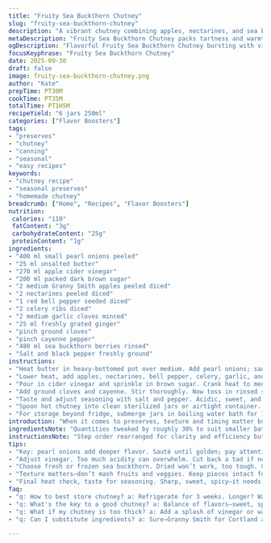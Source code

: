 ```yaml
---
title: "Fruity Sea Buckthorn Chutney"
slug: "fruity-sea-buckthorn-chutney"
description: "A vibrant chutney combining apples, nectarines, and sea buckthorn berries cooked with pearl onions, cider vinegar, and warming spices. Sweet-tart balance with a subtle kick from cayenne and clove. Textured with diced celery and bell pepper, thickened into a glossy, syrupy finish. Can be refrigerated short-term or preserved by freezing or water-bath canning for long storage."
metaDescription: "Fruity Sea Buckthorn Chutney packs tartness and warmth. Apples, nectarines, and spices mingle—perfect for meats, cheese, or sandwiches."
ogDescription: "Flavorful Fruity Sea Buckthorn Chutney bursting with vibrant ingredients. Delivering sweet-tart bites, it's a standout addition to any meal."
focusKeyphrase: "Fruity Sea Buckthorn Chutney"
date: 2025-09-30
draft: false
image: fruity-sea-buckthorn-chutney.png
author: "Kate"
prepTime: PT30M
cookTime: PT35M
totalTime: PT1H5M
recipeYield: "6 jars 250ml"
categories: ["Flavor Boosters"]
tags:
- "preserves"
- "chutney"
- "canning"
- "seasonal"
- "easy recipes"
keywords:
- "chutney recipe"
- "seasonal preserves"
- "homemade chutney"
breadcrumb: ["Home", "Recipes", "Flavor Boosters"]
nutrition: 
 calories: "110"
 fatContent: "3g"
 carbohydrateContent: "25g"
 proteinContent: "1g"
ingredients:
- "400 ml small pearl onions peeled"
- "25 ml unsalted butter"
- "270 ml apple cider vinegar"
- "200 ml packed dark brown sugar"
- "2 medium Granny Smith apples peeled diced"
- "2 nectarines peeled diced"
- "1 red bell pepper seeded diced"
- "2 celery ribs diced"
- "2 medium garlic cloves minced"
- "25 ml freshly grated ginger"
- "pinch ground cloves"
- "pinch cayenne pepper"
- "480 ml sea buckthorn berries rinsed"
- "Salt and black pepper freshly ground"
instructions:
- "Heat butter in heavy-bottomed pot over medium. Add pearl onions; sauté stirring often until golden, about 5 minutes. Salt and pepper—don’t overlook this initial seasoning; helps layers build."
- "Lower heat, add apples, nectarines, bell pepper, celery, garlic, and ginger. Stir to coat with butter and onion juices. Cook until just softening but still firm—roughly 10 minutes. Key: veggies and fruit should hold shape; you want bites, not mash."
- "Pour in cider vinegar and sprinkle in brown sugar. Crank heat to medium-high, stir. Bubbles should rise steadily, not furious boil. Simmer gently for 18-22 minutes, uncovered. Watch for reduced volume and syrupy consistency that clings to spoon. Taste carefully—balance depends on this reduction."
- "Add ground cloves and cayenne. Stir thoroughly. Now toss in rinsed sea buckthorn berries. They’ll give a sharp pop and vibrant color. Cook for an additional 7 minutes until berries soften but kernels remain noticeable. This short finish preserves their texture and avoids bitter flavors from overcooking seeds."
- "Taste and adjust seasoning with salt and pepper. Acidic, sweet, and spicy should hiss together. If too sharp, add teaspoon honey or more sugar—balance is fragile here."
- "Spoon hot chutney into clean sterilized jars or airtight container. Seal immediately. Refrigerate for up to 3 weeks for fresh use."
- "For storage beyond fridge, submerge jars in boiling water bath for 17 minutes or freeze in freezer-safe containers. Proper sealing prevents mold and spoilage."
introduction: "When it comes to preserves, texture and timing matter but the real magic lies in managing the balance of acidity, sugar, and spice—not guesswork. The sea buckthorn berries here pack a punch with natural tartness and a faint bitter seed crunch that's worth mastering. Pearl onions add subtle sweetness and body; they caramelize quickly and color changes guide your cook time better than stopwatches. Substituting nectarines for peaches imparts a brighter, less fuzzy fruit note and tolerates cooking heat well. This chutney is a splash of autumn sunshine—a tangle of squeeze, snap, and gloss. Don’t rush the simmer—reduce too early or cook berries too long, and you lose contrast. Aim for a lively compound that snaps with layered complexity. It’s versatile—slam on roasted meats, cheese boards, or even spill onto weekday sandwiches. Practical, robust technique avoids floppy slush or overwhelming sharpness. Pantry-hardy with freezer or canning options, the method lets you work ahead and savor months later."
ingredientsNote: "Quantities tweaked by roughly 30% to suit smaller batch cooks or tighter kitchen schedules—scale accordingly. Granny Smith apples here swap Cortlands for tartness and firmness; keeps dice from dissolving too fast. Navy butter is a must; butter’s milk solids brown too quickly, use at low temp or clarify if needed to avoid bitter undertones. Cut back slightly on vinegar for gentler acidity but don’t skip it; vinegar preserves shelf life and adds needed brightness. Brown sugar reduced slightly for balance. Replaced peaches with nectarines for firmer, juicier fruit but similar flavor profile. Garlic doubled for depth and ginger a bit less to avoid overpowering. Clove pinch kept minimal—a heavy hand makes chutney taste like candle shop. Sea buckthorn berries must be fresh or frozen—avoid dried or concentrates. Salt and pepper fundamental; add midway to coax flavors out of raw ingredients rather than as afterthought. Keep chop uniform for even cooking. If missing sea buckthorn, substitute with a mix of cranberries and orange zest for tang and texture complexity."
instructionsNote: "Step order rearranged for clarity and efficiency but don’t skip warming butter first; uneven onion cooking wrecks base flavor. Be patient caramelizing onions—listen for gentle sizzling, smell the sweet aroma; if hissing rapidly or blackening, temperature too high. Long, gentle simmer after adding vinegar and sugar thickens mixture, draws flavors in, and firms diced produce. Avoid fast or furious boils—chutney should shine as a glaze, glossy and thick but not sticky like jam. Timing cues based on feel and look: onions golden and soft, fruits tender but intact, liquid reduced to syrup that lightly coats a spoon. Last step: berries added late—too long heat bursts bitters in seeds. Final seasoning done hot, so salt penetrates deeply. Use ladle to transfer; hot chutney and hot jars cuts down contamination risk. Sterilize jars with boiling water or dishwasher sanitize. Water bath for 17 minutes ensures safe long storage; freeze otherwise. Keep jars in dark cool place after processing."
tips:
- "Key: pearl onions add deeper flavor. Sauté until golden; pay attention. Caramelization builds background notes. Avoid high heat—there's no rush."
- "Adjust vinegar. Too much acidity can overwhelm. Cut back a tad if needed. Balance is paramount—sweet and heat should play nice together."
- "Choose fresh or frozen sea buckthorn. Dried won’t work, too tough. Cranberries with orange zest if you can't find buckthorn—great substitute."
- "Texture matters—don’t mash fruits and veggies. Keep pieces intact for interest. Stir gently, avoid breaking them down. Focus on uniform cooking."
- "Final heat check, taste for seasoning. Sharp, sweet, spicy—it needs to sing. If sharp, honey or sugar helps. Adjust in gradual steps."
faq:
- "q: How to best store chutney? a: Refrigerate for 3 weeks. Longer? Water bath for 17 mins. Freeze in containers. Keep in dark space."
- "q: What's the key to a good chutney? a: Balance of flavors—sweet, spicy, and tart. Cook too fast? Lose depth. Take your time here."
- "q: What if my chutney is too thick? a: Add a splash of vinegar or water. Mix to integrate, don’t panic. Thin if needed, then adjust."
- "q: Can I substitute ingredients? a: Sure—Granny Smith for Cortland apples as an option. Adjust to your pantry. Don't skip key flavors though."

---
```

